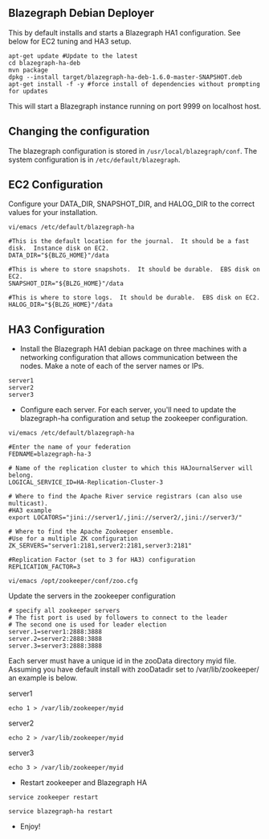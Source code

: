 Blazegraph Debian Deployer
-----------------

This by default installs and starts a Blazegraph HA1 configuration.   See below for EC2 tuning and HA3 setup.

```
apt-get update #Update to the latest
cd blazegraph-ha-deb
mvn package
dpkg --install target/blazegraph-ha-deb-1.6.0-master-SNAPSHOT.deb
apt-get install -f -y #force install of dependencies without prompting for updates
```

This will start a Blazegraph instance running on port 9999 on localhost host.


Changing the configuration
-----------------

The blazegraph configuration is stored in `/usr/local/blazegraph/conf`.  The system configuration is in `/etc/default/blazegraph`.

EC2 Configuration
---------------
Configure your DATA_DIR, SNAPSHOT_DIR, and HALOG_DIR to the correct values for your installation.

`vi/emacs /etc/default/blazegraph-ha`

```
#This is the default location for the journal.  It should be a fast disk.  Instance disk on EC2.
DATA_DIR="${BLZG_HOME}"/data

#This is where to store snapshots.  It should be durable.  EBS disk on EC2.
SNAPSHOT_DIR="${BLZG_HOME}"/data

#This is where to store logs.  It should be durable.  EBS disk on EC2.
HALOG_DIR="${BLZG_HOME}"/data
```

HA3 Configuration
-----------------

-  Install the Blazegraph HA1 debian package on three machines with a networking configuration that allows communication between the nodes.  Make a note of each of the server names or IPs.

```
server1
server2
server3
```

- Configure each server.  For each server, you'll need to update the blazegraph-ha configuration and setup the zookeeper configuration.

`vi/emacs /etc/default/blazegraph-ha`

```
#Enter the name of your federation
FEDNAME=blazegraph-ha-3

# Name of the replication cluster to which this HAJournalServer will belong.
LOGICAL_SERVICE_ID=HA-Replication-Cluster-3

# Where to find the Apache River service registrars (can also use multicast).
#HA3 example
export LOCATORS="jini://server1/,jini://server2/,jini://server3/"

# Where to find the Apache Zookeeper ensemble.
#Use for a multiple ZK configuration
ZK_SERVERS="server1:2181,server2:2181,server3:2181"

#Replication Factor (set to 3 for HA3) configuration
REPLICATION_FACTOR=3
```

`vi/emacs /opt/zookeeper/conf/zoo.cfg`

Update the servers in the zookeeper configuration

```
# specify all zookeeper servers
# The fist port is used by followers to connect to the leader
# The second one is used for leader election
server.1=server1:2888:3888
server.2=server2:2888:3888
server.3=server3:2888:3888 
``` 

Each server must have a unique id in the zooData directory myid file.  Assuming you have default install with zooDatadir set to /var/lib/zookeeper/ an example is below.

server1
```
echo 1 > /var/lib/zookeeper/myid 
```

server2
```
echo 2 > /var/lib/zookeeper/myid 
```

server3
```
echo 3 > /var/lib/zookeeper/myid 
```

-  Restart zookeeper and Blazegraph HA

`service zookeeper restart`

`service blazegraph-ha restart`

-  Enjoy!
